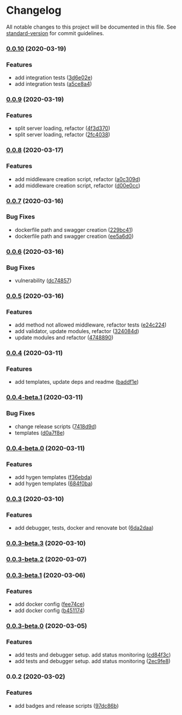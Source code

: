 # Changelog

All notable changes to this project will be documented in this file. See [standard-version](https://github.com/conventional-changelog/standard-version) for commit guidelines.

### [0.0.10](https://github.com/whereiswolf/texas/compare/v0.0.9...v0.0.10) (2020-03-19)


### Features

* add integration tests ([3d6e02e](https://github.com/whereiswolf/texas/commit/3d6e02eb69bbe9410cac7798ff34b84a32a8f995))
* add integration tests ([a5ce8a4](https://github.com/whereiswolf/texas/commit/a5ce8a43e8af3f617aad9c5621ffa92eb4f59d08))

### [0.0.9](https://github.com/whereiswolf/texas/compare/v0.0.8...v0.0.9) (2020-03-19)


### Features

* split server loading, refactor ([4f3d370](https://github.com/whereiswolf/texas/commit/4f3d3708ff60d29e27c766ecbe079dffccb499e1))
* split server loading, refactor ([2fc4038](https://github.com/whereiswolf/texas/commit/2fc403878b45b941d8e31d6e228d0ef4f6f294bf))

### [0.0.8](https://github.com/whereiswolf/texas/compare/v0.0.7...v0.0.8) (2020-03-17)


### Features

* add middleware creation script, refactor ([a0c309d](https://github.com/whereiswolf/texas/commit/a0c309d776eb85fc7f3d0252920197505c9380e7))
* add middleware creation script, refactor ([d00e0cc](https://github.com/whereiswolf/texas/commit/d00e0ccfb5413f4040552e2fd7c5c761478b3442))

### [0.0.7](https://github.com/whereiswolf/texas/compare/v0.0.6...v0.0.7) (2020-03-16)


### Bug Fixes

* dockerfile path and swagger creation ([229bc41](https://github.com/whereiswolf/texas/commit/229bc41d638439fdf832c14fbd748ad54e6d3f8e))
* dockerfile path and swagger creation ([ee5a6d0](https://github.com/whereiswolf/texas/commit/ee5a6d0f57489cef5753a8908d0ebc91f6d84f4f))

### [0.0.6](https://github.com/whereiswolf/texas/compare/v0.0.5...v0.0.6) (2020-03-16)


### Bug Fixes

* vulnerability ([dc74857](https://github.com/whereiswolf/texas/commit/dc748571f375bf8a4f332ef8b05876d240f7f6c1))

### [0.0.5](https://github.com/whereiswolf/texas/compare/v0.0.4...v0.0.5) (2020-03-16)


### Features

* add method not allowed middleware, refactor tests ([e24c224](https://github.com/whereiswolf/texas/commit/e24c224aac0e532764539c1bcc4251dfaa9fd4fb))
* add validator, update modules, refactor ([324084d](https://github.com/whereiswolf/texas/commit/324084dbf67582d73a77428536fd70f509013da5))
* update modules and refactor ([4748890](https://github.com/whereiswolf/texas/commit/4748890aff554b72c10790dd1ac3cd35258d5c72))

### [0.0.4](https://github.com/whereiswolf/texas/compare/v0.0.4-beta.1...v0.0.4) (2020-03-11)


### Features

* add templates, update deps and readme ([baddf1e](https://github.com/whereiswolf/texas/commit/baddf1eba3354622d2e9f144e68297249fb4bd05))

### [0.0.4-beta.1](https://github.com/whereiswolf/texas/compare/v0.0.4-beta.0...v0.0.4-beta.1) (2020-03-11)


### Bug Fixes

* change release scripts ([7418d9d](https://github.com/whereiswolf/texas/commit/7418d9d9e073363cf3a9d66a2f3e6d9fd3a6a889))
* templates ([d0a7f8e](https://github.com/whereiswolf/texas/commit/d0a7f8e29f378bbc143c2c262a084ea5c83661a3))

### [0.0.4-beta.0](https://github.com/whereiswolf/texas/compare/v0.0.3...v0.0.4-beta.0) (2020-03-11)


### Features

* add hygen templates ([f36ebda](https://github.com/whereiswolf/texas/commit/f36ebdab137c0e9092b018dde779c0f5a78f040d))
* add hygen templates ([684f0ba](https://github.com/whereiswolf/texas/commit/684f0baa7b19ddf183ebcea015562f4b48cb6e82))

### [0.0.3](https://github.com/whereiswolf/texas/compare/v0.0.3-beta.3...v0.0.3) (2020-03-10)


### Features

* add debugger, tests, docker and renovate bot ([6da2daa](https://github.com/whereiswolf/texas/commit/6da2daac3693a08cbbf10647c809c10a53931880))

### [0.0.3-beta.3](https://github.com/whereiswolf/texas/compare/v0.0.3-beta.2...v0.0.3-beta.3) (2020-03-10)

### [0.0.3-beta.2](https://github.com/whereiswolf/texas/compare/v0.0.3-beta.1...v0.0.3-beta.2) (2020-03-07)

### [0.0.3-beta.1](https://github.com/whereiswolf/texas/compare/v0.0.3-beta.0...v0.0.3-beta.1) (2020-03-06)


### Features

* add docker config ([fee74ce](https://github.com/whereiswolf/texas/commit/fee74ce617d8be1321fdaf47f266f1e495ceb168))
* add docker config ([b451174](https://github.com/whereiswolf/texas/commit/b4511744bb05c76036763b72f1d1cc3890b11b6a))

### [0.0.3-beta.0](https://github.com/whereiswolf/texas/compare/v0.0.2...v0.0.3-beta.0) (2020-03-05)


### Features

* add tests and debugger setup. add status monitoring ([cd84f3c](https://github.com/whereiswolf/texas/commit/cd84f3c1f73318066c7766947398b5a8d1229be1))
* add tests and debugger setup. add status monitoring ([2ec9fe8](https://github.com/whereiswolf/texas/commit/2ec9fe83d9b3ba02d097431006580fe72ac382a6))

### 0.0.2 (2020-03-02)


### Features

* add badges and release scripts ([97dc86b](https://github.com/whereiswolf/texas/commit/97dc86b7d1e124cb5c638ce88a253e9e24904692))
